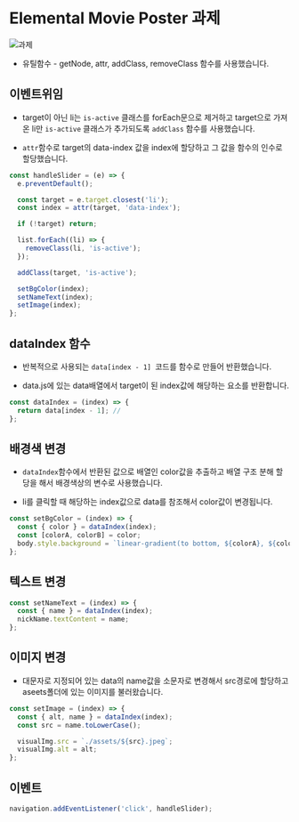 # Elemental Movie Poster 과제

![과제](https://github.com/minomad/js-homework/assets/131448929/0554ea92-110f-478f-82f3-97233ac05d7d)

- 유틸함수 - getNode, attr, addClass, removeClass 함수를 사용했습니다.

## 이벤트위임

- target이 아닌 li는 `is-active` 클래스를 forEach문으로 제거하고 target으로 가져온 li만 `is-active` 클래스가 추가되도록 `addClass` 함수를 사용했습니다.

- `attr`함수로 target의 data-index 값을 index에 할당하고 그 값을 함수의 인수로 할당했습니다.

```js
const handleSlider = (e) => {
  e.preventDefault();

  const target = e.target.closest('li');
  const index = attr(target, 'data-index');

  if (!target) return;

  list.forEach((li) => {
    removeClass(li, 'is-active');
  });

  addClass(target, 'is-active');

  setBgColor(index);
  setNameText(index);
  setImage(index);
};
```

## dataIndex 함수

- 반복적으로 사용되는 `data[index - 1] `코드를 함수로 만들어 반환했습니다.

- data.js에 있는 data배열에서 target이 된 index값에 해당하는 요소를 반환합니다.

```js
const dataIndex = (index) => {
  return data[index - 1]; //
};
```

## 배경색 변경

- `dataIndex`함수에서 반환된 값으로 배열인 color값을 추출하고 배열 구조 분해 할당을 해서 배경색상의 변수로 사용했습니다.

- li를 클릭할 때 해당하는 index값으로 data를 참조해서 color값이 변경됩니다.

```js
const setBgColor = (index) => {
  const { color } = dataIndex(index);
  const [colorA, colorB] = color;
  body.style.background = `linear-gradient(to bottom, ${colorA}, ${colorB})`;
};
```

## 텍스트 변경
```js
const setNameText = (index) => {
  const { name } = dataIndex(index);
  nickName.textContent = name;
};
```

## 이미지 변경
- 대문자로 지정되어 있는 data의 name값을 소문자로 변경해서 src경로에 할당하고 aseets폴더에 있는 이미지를 불러왔습니다.

```js
const setImage = (index) => {
  const { alt, name } = dataIndex(index);
  const src = name.toLowerCase();

  visualImg.src = `./assets/${src}.jpeg`;
  visualImg.alt = alt;
};
```

## 이벤트

```js
navigation.addEventListener('click', handleSlider);
```
